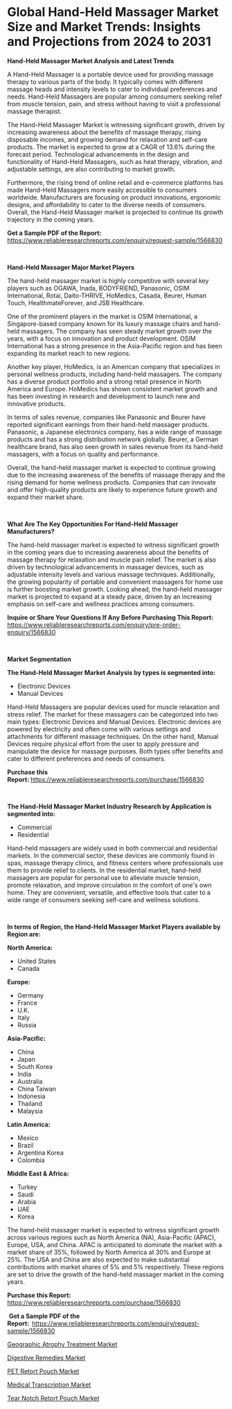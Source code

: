 <p><h1>Global Hand-Held Massager Market Size and Market Trends: Insights and Projections from 2024 to 2031</h1></p><p><strong>Hand-Held Massager Market Analysis and Latest Trends</strong></p>
<p><p>A Hand-Held Massager is a portable device used for providing massage therapy to various parts of the body. It typically comes with different massage heads and intensity levels to cater to individual preferences and needs. Hand-Held Massagers are popular among consumers seeking relief from muscle tension, pain, and stress without having to visit a professional massage therapist.</p><p>The Hand-Held Massager Market is witnessing significant growth, driven by increasing awareness about the benefits of massage therapy, rising disposable incomes, and growing demand for relaxation and self-care products. The market is expected to grow at a CAGR of 13.6% during the forecast period. Technological advancements in the design and functionality of Hand-Held Massagers, such as heat therapy, vibration, and adjustable settings, are also contributing to market growth.</p><p>Furthermore, the rising trend of online retail and e-commerce platforms has made Hand-Held Massagers more easily accessible to consumers worldwide. Manufacturers are focusing on product innovations, ergonomic designs, and affordability to cater to the diverse needs of consumers. Overall, the Hand-Held Massager market is projected to continue its growth trajectory in the coming years.</p></p>
<p><strong>Get a Sample PDF of the Report:&nbsp;</strong> <a href="https://www.reliableresearchreports.com/enquiry/request-sample/1566830">https://www.reliableresearchreports.com/enquiry/request-sample/1566830</a></p>
<p>&nbsp;</p>
<p><strong>Hand-Held Massager Major Market Players</strong></p>
<p><p>The hand-held massager market is highly competitive with several key players such as OGAWA, Inada, BODYFRIEND, Panasonic, OSIM International, Rotai, Daito-THRIVE, HoMedics, Casada, Beurer, Human Touch, HealthmateForever, and JSB Healthcare. </p><p>One of the prominent players in the market is OSIM International, a Singapore-based company known for its luxury massage chairs and hand-held massagers. The company has seen steady market growth over the years, with a focus on innovation and product development. OSIM International has a strong presence in the Asia-Pacific region and has been expanding its market reach to new regions. </p><p>Another key player, HoMedics, is an American company that specializes in personal wellness products, including hand-held massagers. The company has a diverse product portfolio and a strong retail presence in North America and Europe. HoMedics has shown consistent market growth and has been investing in research and development to launch new and innovative products.</p><p>In terms of sales revenue, companies like Panasonic and Beurer have reported significant earnings from their hand-held massager products. Panasonic, a Japanese electronics company, has a wide range of massage products and has a strong distribution network globally. Beurer, a German healthcare brand, has also seen growth in sales revenue from its hand-held massagers, with a focus on quality and performance.</p><p>Overall, the hand-held massager market is expected to continue growing due to the increasing awareness of the benefits of massage therapy and the rising demand for home wellness products. Companies that can innovate and offer high-quality products are likely to experience future growth and expand their market share.</p></p>
<p>&nbsp;</p>
<p><strong>What Are The Key Opportunities For Hand-Held Massager Manufacturers?</strong></p>
<p><p>The hand-held massager market is expected to witness significant growth in the coming years due to increasing awareness about the benefits of massage therapy for relaxation and muscle pain relief. The market is also driven by technological advancements in massager devices, such as adjustable intensity levels and various massage techniques. Additionally, the growing popularity of portable and convenient massagers for home use is further boosting market growth. Looking ahead, the hand-held massager market is projected to expand at a steady pace, driven by an increasing emphasis on self-care and wellness practices among consumers.</p></p>
<p><strong>Inquire or Share Your Questions If Any Before Purchasing This Report:</strong> <a href="https://www.reliableresearchreports.com/enquiry/pre-order-enquiry/1566830">https://www.reliableresearchreports.com/enquiry/pre-order-enquiry/1566830</a></p>
<p>&nbsp;</p>
<p><strong>Market Segmentation</strong></p>
<p><strong>The Hand-Held Massager Market Analysis by types is segmented into:</strong></p>
<p><ul><li>Electronic Devices</li><li>Manual Devices</li></ul></p>
<p><p>Hand-Held Massagers are popular devices used for muscle relaxation and stress relief. The market for these massagers can be categorized into two main types: Electronic Devices and Manual Devices. Electronic devices are powered by electricity and often come with various settings and attachments for different massage techniques. On the other hand, Manual Devices require physical effort from the user to apply pressure and manipulate the device for massage purposes. Both types offer benefits and cater to different preferences and needs of consumers.</p></p>
<p><strong>Purchase this Report:&nbsp;</strong><a href="https://www.reliableresearchreports.com/purchase/1566830">https://www.reliableresearchreports.com/purchase/1566830</a></p>
<p>&nbsp;</p>
<p><strong>The Hand-Held Massager Market Industry Research by Application is segmented into:</strong></p>
<p><ul><li>Commercial</li><li>Residential</li></ul></p>
<p><p>Hand-held massagers are widely used in both commercial and residential markets. In the commercial sector, these devices are commonly found in spas, massage therapy clinics, and fitness centers where professionals use them to provide relief to clients. In the residential market, hand-held massagers are popular for personal use to alleviate muscle tension, promote relaxation, and improve circulation in the comfort of one's own home. They are convenient, versatile, and effective tools that cater to a wide range of consumers seeking self-care and wellness solutions.</p></p>
<p>&nbsp;</p>
<p><strong>In terms of Region, the Hand-Held Massager Market Players available by Region are:</strong></p>
<p>
    <p> <strong> North America: </strong>
        <ul>
            <li>United States</li>
            <li>Canada</li>
        </ul>
        </p> 
    <p> <strong> Europe: </strong>
        <ul>
            <li>Germany</li>
            <li>France</li>
            <li>U.K.</li>
            <li>Italy</li>
            <li>Russia</li>
        </ul>
        </p> 
    <p> <strong> Asia-Pacific: </strong>
        <ul>
            <li>China</li>
            <li>Japan</li>
            <li>South Korea</li>
            <li>India</li>
            <li>Australia</li>
            <li>China Taiwan</li>
            <li>Indonesia</li>
            <li>Thailand</li>
            <li>Malaysia</li>
        </ul>
        </p> 
    <p> <strong> Latin America: </strong>
        <ul>
            <li>Mexico</li>
            <li>Brazil</li>
            <li>Argentina Korea</li>
            <li>Colombia</li>
        </ul>
        </p> 
    <p> <strong> Middle East & Africa: </strong>
        <ul>
            <li>Turkey</li>
            <li>Saudi</li>
            <li>Arabia</li>
            <li>UAE</li>
            <li>Korea</li>
        </ul>
    </p>
    </p>
<p><p>The hand-held massager market is expected to witness significant growth across various regions such as North America (NA), Asia-Pacific (APAC), Europe, USA, and China. APAC is anticipated to dominate the market with a market share of 35%, followed by North America at 30% and Europe at 25%. The USA and China are also expected to make substantial contributions with market shares of 5% and 5% respectively. These regions are set to drive the growth of the hand-held massager market in the coming years.</p></p>
<p><strong>Purchase this Report: </strong><a href="https://www.reliableresearchreports.com/purchase/1566830">https://www.reliableresearchreports.com/purchase/1566830</a></p>
<p>&nbsp;<strong>Get a Sample PDF of the Report:&nbsp;&nbsp;</strong><a href="https://www.reliableresearchreports.com/enquiry/request-sample/1566830">https://www.reliableresearchreports.com/enquiry/request-sample/1566830</a></p>
<p><strong></strong></p>
<p><p><a href="https://medium.com/@geoanderson1978/geographic-atrophy-treatment-market-share-evolution-and-market-growth-trends-2024-2031-13ddc827002f">Geographic Atrophy Treatment Market</a></p><p><a href="https://medium.com/@nayelibosco/digestive-remedies-market-trends-forecast-and-competitive-analysis-to-2031-e0beb43e83b5">Digestive Remedies Market</a></p><p><a href="https://github.com/julyju69/Market-Research-Report-List-1/blob/main/pet-retort-pouch-market.md">PET Retort Pouch Market</a></p><p><a href="https://medium.com/@nayelibosco/medical-transcription-market-insight-market-trends-growth-forecasted-from-2024-to-2031-a9c5a3da8904">Medical Transcription Market</a></p><p><a href="https://github.com/nathandecarvalho/Market-Research-Report-List-1/blob/main/tear-notch-retort-pouch-market.md">Tear Notch Retort Pouch Market</a></p></p>